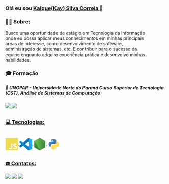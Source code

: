 ### Olá eu sou <a href="https://www.linkedin.com/in/kaique-silva-correia-751841271/" > Kaique(Kay) Silva Correia </a>👋

<h3 align="left"> 🧑‍💻 Sobre: </h3>
<p>
 Busco uma oportunidade de estágio em Tecnologia da Informação</br>
onde eu possa aplicar meus conhecimentos em minhas principais</br>
áreas de interesse, como desenvolvimento de software,</br>
administração de sistemas, etc. E contribuir para o sucesso da</br>
equipe enquanto adquiro experiência prática e desenvolvo minhas habilidades. 
</p>


<h3 align="left"> 🎓 Formação </h3>

  <h5 align="left">
    🚀 UNOPAR - Universidade Norte do Paraná Curso Superior de Tecnologia (CST), Análise de Sistemas de Computação
  </h5>

<div>
  <a href="https://github.com/Kayzdxx">
  <img height="180em" src="https://github-readme-stats.vercel.app/api?username=Kayzdxx&show_icons=true&theme=tokyonight&include_all_commits=true&count_private=true"/>
  <img height="180em" src="https://github-readme-stats.vercel.app/api/top-langs/?username=Kayzdxx&layout=compact&langs_count=7&theme=tokyonight"/>
</div> 
 
 ## <h3 align="left"> 💻 Tecnologias: </h3>
  
  <div style="display: inline_block"><br>
  <img align="center"  height="40" width="40" src="https://raw.githubusercontent.com/devicons/devicon/master/icons/javascript/javascript-plain.svg">
  <img align="center"  height="40" width="40" src="https://github.com/devicons/devicon/blob/master/icons/vscode/vscode-original.svg">
  <img align="center"  height="40" width="40" src="https://github.com/devicons/devicon/blob/master/icons/nodejs/nodejs-original.svg">
  <img align="center"  height="40" width="40" src="https://raw.githubusercontent.com/devicons/devicon/master/icons/python/python-original.svg">

 ## <h3 align="left"> ☎️ Contatos: </h3>
    
 <div>
  <a href="https://www.linkedin.com/in/kaique-silva-correia-751841271/" target="_blank"><img src="https://img.shields.io/badge/-LinkedIn-%230077B5?style=for-the-badge&logo=linkedin&logoColor=white" target="_blank"></a>    
  <a href = "https://wa.me/5527992930270"><img src="https://img.shields.io/badge/WhatsApp-25D366?style=for-the-badge&logo=whatsapp&logoColor=white" target="_blank"></a>      
  <a href = "mailto:kaiquesilvacorreia03@gmail.com"><img src="https://img.shields.io/badge/-Gmail-%23333?style=for-the-badge&logo=gmail&logoColor=white" target="_blank"></a>
  </div>  


</div>
